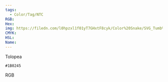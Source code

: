 ```yaml
---
tags:
  - Color/Tag/NTC
RGB:
Hex:
img: https://filedn.com/l0hpzxl1f01yT7GHxtF8cyk/Color%20Snake/SVG_Tumb%20Mass%20No%20Name/1B0245.svg
CMYK:
HSL:
Name:
---
```

Tolopea
```palette
#1B0245
```
RGB

